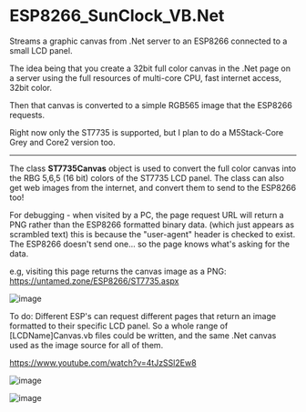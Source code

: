 # ESP8266_SunClock_VB.Net
Streams a graphic canvas from .Net server to an ESP8266 connected to a small LCD panel.

The idea being that you create a 32bit full color canvas in the .Net page on a server using the full resources of multi-core CPU, fast internet access, 32bit color.

Then that canvas is converted to a simple RGB565 image that the ESP8266 requests.

Right now only the ST7735 is supported, but I plan to do a M5Stack-Core Grey and Core2 version too.

------------------------------

The class **ST7735Canvas** object is used to convert the full color canvas into the RBG 5,6,5 (16 bit) colors of the ST7735 LCD panel.
The class can also get web images from the internet, and convert them to send to the ESP8266 too!

For debugging - when visited by a PC, the page request URL will return a PNG rather than the ESP8266 formatted binary data. (which just appears as scrambled text) this is because the "user-agent" header is checked to exist.
The ESP8266 doesn't send one... so the page knows what's asking for the data.

e.g, visiting this page returns the canvas image as a PNG: https://untamed.zone/ESP8266/ST7735.aspx

![image](https://user-images.githubusercontent.com/1586332/126346069-2944fd1d-13b5-4846-bfbc-4d91da2e81d8.png)

To do:
Different ESP's can request different pages that return an image formatted to their specific LCD panel. So a whole range of [LCDName]Canvas.vb files could be written, and the same .Net canvas used as the image source for all of them.

https://www.youtube.com/watch?v=4tJzSSl2Ew8

![image](https://user-images.githubusercontent.com/1586332/126342925-4686c873-17a9-428d-ad9f-e83409c3f6f8.png)

![image](https://user-images.githubusercontent.com/1586332/126342969-663d6c93-8c0f-45ab-bada-b88ecf86ba3f.png)
